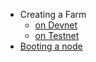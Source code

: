 - Creating a Farm
  - [on Devnet](@create_farm_devnet)
  - [on Testnet](@create_farm_testnet)
- [Booting a node](@booting_node)